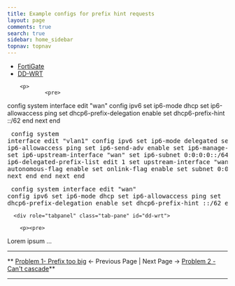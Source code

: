 ```yaml
---
title: Example configs for prefix hint requests
layout: page
comments: true
search: true
sidebar: home_sidebar
topnav: topnav
---
```


<ul id="profileTabs" class="nav nav-tabs">
    <li class="active"><a href="#fortigate" data-toggle="tab">FortiGate</a></li>
    <li><a href="#dd-wrt" data-toggle="tab">DD-WRT</a></li>
</ul>
  <div class="tab-content">
    <div role="tabpanel" class="tab-pane active" id="fortigate">

        <p>
				<pre>
config system interface
    edit "wan"
        config ipv6
            set ip6-mode dhcp
            set ip6-allowaccess ping
            set dhcp6-prefix-delegation enable
            set dhcp6-prefix-hint ::/62
        end
    next
end </pre>
							<pre>
config system interface
    edit "vlan1"
        config ipv6
            set ip6-mode delegated
            set ip6-allowaccess ping
            set ip6-send-adv enable
            set ip6-manage-flag enable
            set ip6-upstream-interface "wan"
            set ip6-subnet 0:0:0:0::/64
            config ip6-delegated-prefix-list
                edit 1
                    set upstream-interface "wan"
                    set autonomous-flag enable
                    set onlink-flag enable
                    set subnet 0:0:0:0::/64
                next
            end
        end
    next
end</pre>
							<pre>
config system interface
    edit "wan"
        config ipv6
            set ip6-mode dhcp
            set ip6-allowaccess ping
            set dhcp6-prefix-delegation enable
            set dhcp6-prefix-hint ::/62
        end
    next
end </pre>
			</p>
      </div>

      <div role="tabpanel" class="tab-pane" id="dd-wrt">

        <p><pre>
Lorem ipsum ...
	    	</pre></p>
      </div>

</div>

-----

** [Problem 1- Prefix too big](prefix64.html) <- Previous Page \| Next Page -> [Problem 2 - Can't cascade](problem_cascade.html)**

-----